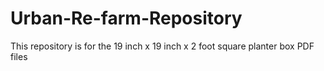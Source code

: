 # Urban-Re-farm-Repository

This repository is for the 19 inch x 19 inch x 2 foot square planter box PDF files
